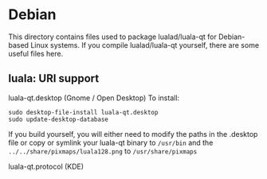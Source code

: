
Debian
====================
This directory contains files used to package lualad/luala-qt
for Debian-based Linux systems. If you compile lualad/luala-qt yourself, there are some useful files here.

## luala: URI support ##


luala-qt.desktop  (Gnome / Open Desktop)
To install:

	sudo desktop-file-install luala-qt.desktop
	sudo update-desktop-database

If you build yourself, you will either need to modify the paths in
the .desktop file or copy or symlink your luala-qt binary to `/usr/bin`
and the `../../share/pixmaps/luala128.png` to `/usr/share/pixmaps`

luala-qt.protocol (KDE)

